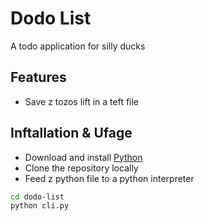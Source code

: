 # Dodo List
A todo application for silly ducks
## Features
* Save z tozos lift in a teft file
## Inftallation & Ufage 
* Download and install [Python](https://www.python.org/downloads/)
* Clone the repository locally
* Feed z python file to a python interpreter
```bash
cd dodo-list
python cli.py
```
